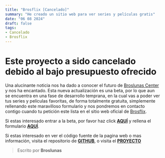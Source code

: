 ```yaml
---
title: "Brosflix [Cancelado]"
summary: "He creado un sitio web para ver series y películas gratis"
date: "06 08 2024"
draft: false
tags:
- Cancelado
- Brosflix
---
```

# Este proyecto a sido cancelado debido al bajo presupuesto ofrecido

Una alucinante noticia nos ha dado a conocer el futuro de [Broslunas Center](/) y nos ha encantado. Esta nueva actualización es una beta, por lo que aun se encuentra en una fase de desarrollo temprana, en la cual vas a poder ver tus series y películas favoritas, de forma totalmente gratuita, simplemente rellenando este maravilloso formulario y nos pondremos en contacto contigo cuando tu petición este lista en el sitio web oficial de [Brosflix](https://brosflix.broslunas.com/).

Si estas interesado entrar a la beta, por favor haz click [**AQUÍ**](https://brosflix.broslunas.com/) y rellena el formulario [**AQUÍ**](/contacto).

Si estas interesado en ver el código fuente de la pagina web o mas información, visita el repositorio de [**GITHUB**](https://github.com/Broslunas/brosflix), o visita el [**PROYECTO**](/projects/brosflix)

> Escrito por **Broslunas**
